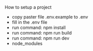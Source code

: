 How to setup a project
- copy paster file .env.example to .env
- fill in the .env file
- run command: npm install
- run command: npm run build
- run command: npm run dev
- node_modules

